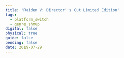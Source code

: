 ```yaml
---
title: 'Raiden V: Director''s Cut Limited Edition'
tags:
  - platform_switch
  - genre_shmup
digital: false
physical: true
guide: false
pending: false
date: 2019-07-29
---
```

